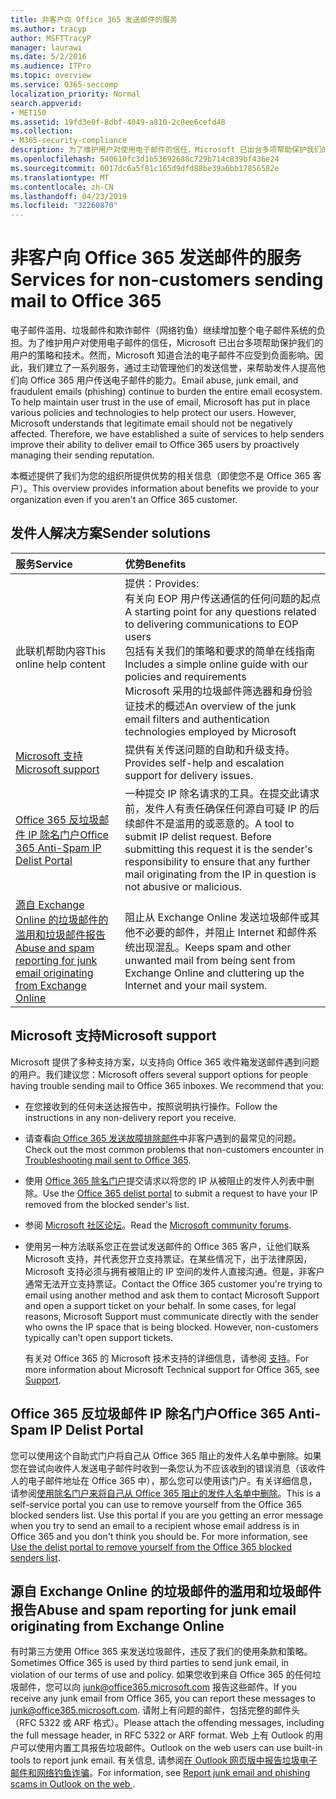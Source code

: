 ```yaml
---
title: 非客户向 Office 365 发送邮件的服务
ms.author: tracyp
author: MSFTTracyP
manager: laurawi
ms.date: 5/2/2016
ms.audience: ITPro
ms.topic: overview
ms.service: O365-seccomp
localization_priority: Normal
search.appverid:
- MET150
ms.assetid: 19fd3e0f-8dbf-4049-a810-2c8ee6cefd48
ms.collection:
- M365-security-compliance
description: 为了维护用户对使用电子邮件的信任，Microsoft 已出台多项帮助保护我们的用户的策略和技术。
ms.openlocfilehash: 540610fc3d1b53692688c729b714c839bf436e24
ms.sourcegitcommit: 0017dc6a5f81c165d9dfd88be39a6bb17856582e
ms.translationtype: MT
ms.contentlocale: zh-CN
ms.lasthandoff: 04/23/2019
ms.locfileid: "32260870"
---
```

# <a name="services-for-non-customers-sending-mail-to-office-365"></a><span data-ttu-id="3878f-103">非客户向 Office 365 发送邮件的服务</span><span class="sxs-lookup"><span data-stu-id="3878f-103">Services for non-customers sending mail to Office 365</span></span>
  
<span data-ttu-id="3878f-p101">电子邮件滥用、垃圾邮件和欺诈邮件（网络钓鱼）继续增加整个电子邮件系统的负担。为了维护用户对使用电子邮件的信任，Microsoft 已出台多项帮助保护我们的用户的策略和技术。然而，Microsoft 知道合法的电子邮件不应受到负面影响。因此，我们建立了一系列服务，通过主动管理他们的发送信誉，来帮助发件人提高他们向 Office 365 用户传送电子邮件的能力。</span><span class="sxs-lookup"><span data-stu-id="3878f-p101">Email abuse, junk email, and fraudulent emails (phishing) continue to burden the entire email ecosystem. To help maintain user trust in the use of email, Microsoft has put in place various policies and technologies to help protect our users. However, Microsoft understands that legitimate email should not be negatively affected. Therefore, we have established a suite of services to help senders improve their ability to deliver email to Office 365 users by proactively managing their sending reputation.</span></span>
  
<span data-ttu-id="3878f-108">本概述提供了我们为您的组织所提供优势的相关信息（即使您不是 Office 365 客户）。</span><span class="sxs-lookup"><span data-stu-id="3878f-108">This overview provides information about benefits we provide to your organization even if you aren't an Office 365 customer.</span></span>
  
## <a name="sender-solutions"></a><span data-ttu-id="3878f-109">发件人解决方案</span><span class="sxs-lookup"><span data-stu-id="3878f-109">Sender solutions</span></span>
<span data-ttu-id="3878f-110"><a name="sectionSection0"> </a></span><span class="sxs-lookup"><span data-stu-id="3878f-110"></span></span>

|<span data-ttu-id="3878f-111">**服务**</span><span class="sxs-lookup"><span data-stu-id="3878f-111">**Service**</span></span>|<span data-ttu-id="3878f-112">**优势**</span><span class="sxs-lookup"><span data-stu-id="3878f-112">**Benefits**</span></span>|
|:-----|:-----|
|<span data-ttu-id="3878f-113">此联机帮助内容</span><span class="sxs-lookup"><span data-stu-id="3878f-113">This online help content</span></span>  <br/> | <span data-ttu-id="3878f-114">提供：</span><span class="sxs-lookup"><span data-stu-id="3878f-114">Provides:</span></span>  <br/>  <span data-ttu-id="3878f-115">有关向 EOP 用户传送通信的任何问题的起点</span><span class="sxs-lookup"><span data-stu-id="3878f-115">A starting point for any questions related to delivering communications to EOP users</span></span>  <br/>  <span data-ttu-id="3878f-116">包括有关我们的策略和要求的简单在线指南</span><span class="sxs-lookup"><span data-stu-id="3878f-116">Includes a simple online guide with our policies and requirements</span></span>  <br/>  <span data-ttu-id="3878f-117">Microsoft 采用的垃圾邮件筛选器和身份验证技术的概述</span><span class="sxs-lookup"><span data-stu-id="3878f-117">An overview of the junk email filters and authentication technologies employed by Microsoft</span></span>  <br/> |
|[<span data-ttu-id="3878f-118">Microsoft 支持</span><span class="sxs-lookup"><span data-stu-id="3878f-118">Microsoft support</span></span>](services-for-non-customers.md#AboutSupport) <br/> |<span data-ttu-id="3878f-119">提供有关传送问题的自助和升级支持。</span><span class="sxs-lookup"><span data-stu-id="3878f-119">Provides self-help and escalation support for delivery issues.</span></span>  <br/> |
|[<span data-ttu-id="3878f-120">Office 365 反垃圾邮件 IP 除名门户</span><span class="sxs-lookup"><span data-stu-id="3878f-120">Office 365 Anti-Spam IP Delist Portal</span></span>](services-for-non-customers.md#DelistPortal) <br/> |<span data-ttu-id="3878f-p102">一种提交 IP 除名请求的工具。在提交此请求前，发件人有责任确保任何源自可疑 IP 的后续邮件不是滥用的或恶意的。</span><span class="sxs-lookup"><span data-stu-id="3878f-p102">A tool to submit IP delist request. Before submitting this request it is the sender's responsibility to ensure that any further mail originating from the IP in question is not abusive or malicious.</span></span>  <br/> |
|[<span data-ttu-id="3878f-123">源自 Exchange Online 的垃圾邮件的滥用和垃圾邮件报告</span><span class="sxs-lookup"><span data-stu-id="3878f-123">Abuse and spam reporting for junk email originating from Exchange Online</span></span>](services-for-non-customers.md#ReportOurJunk) <br/> |<span data-ttu-id="3878f-124">阻止从 Exchange Online 发送垃圾邮件或其他不必要的邮件，并阻止 Internet 和邮件系统出现混乱。</span><span class="sxs-lookup"><span data-stu-id="3878f-124">Keeps spam and other unwanted mail from being sent from Exchange Online and cluttering up the Internet and your mail system.</span></span>  <br/> |
   
## <a name="microsoft-support"></a><span data-ttu-id="3878f-125">Microsoft 支持</span><span class="sxs-lookup"><span data-stu-id="3878f-125">Microsoft support</span></span>
<span data-ttu-id="3878f-126"><a name="AboutSupport"> </a></span><span class="sxs-lookup"><span data-stu-id="3878f-126"></span></span>

<span data-ttu-id="3878f-p103">Microsoft 提供了多种支持方案，以支持向 Office 365 收件箱发送邮件遇到问题的用户。我们建议您：</span><span class="sxs-lookup"><span data-stu-id="3878f-p103">Microsoft offers several support options for people having trouble sending mail to Office 365 inboxes. We recommend that you:</span></span>
  
- <span data-ttu-id="3878f-129">在您接收到的任何未送达报告中，按照说明执行操作。</span><span class="sxs-lookup"><span data-stu-id="3878f-129">Follow the instructions in any non-delivery report you receive.</span></span>
    
- <span data-ttu-id="3878f-130">请查看[向 Office 365 发送故障排除邮件](troubleshooting-mail-sent-to-office-365.md)中非客户遇到的最常见的问题。</span><span class="sxs-lookup"><span data-stu-id="3878f-130">Check out the most common problems that non-customers encounter in [Troubleshooting mail sent to Office 365](troubleshooting-mail-sent-to-office-365.md).</span></span>
    
- <span data-ttu-id="3878f-131">使用 [Office 365 除名门户](https://sender.office.com)提交请求以将您的 IP 从被阻止的发件人列表中删除。</span><span class="sxs-lookup"><span data-stu-id="3878f-131">Use the [Office 365 delist portal](https://sender.office.com) to submit a request to have your IP removed from the blocked sender's list.</span></span> 
    
- <span data-ttu-id="3878f-132">参阅 [Microsoft 社区论坛](https://community.office365.com/en-us/f/)。</span><span class="sxs-lookup"><span data-stu-id="3878f-132">Read the [Microsoft community forums](https://community.office365.com/en-us/f/).</span></span>
    
- <span data-ttu-id="3878f-p104">使用另一种方法联系您正在尝试发送邮件的 Office 365 客户，让他们联系 Microsoft 支持，并代表您开立支持票证。在某些情况下，出于法律原因，Microsoft 支持必须与拥有被阻止的 IP 空间的发件人直接沟通。但是，非客户通常无法开立支持票证。</span><span class="sxs-lookup"><span data-stu-id="3878f-p104">Contact the Office 365 customer you're trying to email using another method and ask them to contact Microsoft Support and open a support ticket on your behalf. In some cases, for legal reasons, Microsoft Support must communicate directly with the sender who owns the IP space that is being blocked. However, non-customers typically can't open support tickets.</span></span>
    
     <span data-ttu-id="3878f-136">有关对 Office 365 的 Microsoft 技术支持的详细信息，请参阅 [支持](https://technet.microsoft.com/library/office-365-support.aspx)。</span><span class="sxs-lookup"><span data-stu-id="3878f-136">For more information about Microsoft Technical support for Office 365, see [Support](https://technet.microsoft.com/library/office-365-support.aspx).</span></span>
    
## <a name="office-365-anti-spam-ip-delist-portal"></a><span data-ttu-id="3878f-137">Office 365 反垃圾邮件 IP 除名门户</span><span class="sxs-lookup"><span data-stu-id="3878f-137">Office 365 Anti-Spam IP Delist Portal</span></span>
<span data-ttu-id="3878f-138"><a name="DelistPortal"> </a></span><span class="sxs-lookup"><span data-stu-id="3878f-138"></span></span>

<span data-ttu-id="3878f-p105">您可以使用这个自助式门户将自己从 Office 365 阻止的发件人名单中删除。如果您在尝试向收件人发送电子邮件时收到一条您认为不应该收到的错误消息（该收件人的电子邮件地址在 Office 365 中），那么您可以使用该门户。有关详细信息，请参阅[使用除名门户来将自己从 Office 365 阻止的发件人名单中删除](use-the-delist-portal-to-remove-yourself-from-the-office-365-blocked-senders-lis.md)。</span><span class="sxs-lookup"><span data-stu-id="3878f-p105">This is a self-service portal you can use to remove yourself from the Office 365 blocked senders list. Use this portal if you are you getting an error message when you try to send an email to a recipient whose email address is in Office 365 and you don't think you should be. For more information, see [Use the delist portal to remove yourself from the Office 365 blocked senders list](use-the-delist-portal-to-remove-yourself-from-the-office-365-blocked-senders-lis.md).</span></span>
  
## <a name="abuse-and-spam-reporting-for-junk-email-originating-from-exchange-online"></a><span data-ttu-id="3878f-142">源自 Exchange Online 的垃圾邮件的滥用和垃圾邮件报告</span><span class="sxs-lookup"><span data-stu-id="3878f-142">Abuse and spam reporting for junk email originating from Exchange Online</span></span>
<span data-ttu-id="3878f-143"><a name="ReportOurJunk"> </a></span><span class="sxs-lookup"><span data-stu-id="3878f-143"></span></span>

<span data-ttu-id="3878f-144">有时第三方使用 Office 365 来发送垃圾邮件，违反了我们的使用条款和策略。</span><span class="sxs-lookup"><span data-stu-id="3878f-144">Sometimes Office 365 is used by third parties to send junk email, in violation of our terms of use and policy.</span></span> <span data-ttu-id="3878f-145">如果您收到来自 Office 365 的任何垃圾邮件，您可以向 [junk@office365.microsoft.com](mailto:junk@office365.microsoft.com) 报告这些邮件。</span><span class="sxs-lookup"><span data-stu-id="3878f-145">If you receive any junk email from Office 365, you can report these messages to [junk@office365.microsoft.com](mailto:junk@office365.microsoft.com).</span></span> <span data-ttu-id="3878f-146">请附上有问题的邮件，包括完整的邮件头（RFC 5322 或 ARF 格式）。</span><span class="sxs-lookup"><span data-stu-id="3878f-146">Please attach the offending messages, including the full message header, in RFC 5322 or ARF format.</span></span> <span data-ttu-id="3878f-147">Web 上有 Outlook 的用户可以使用内置工具报告垃圾邮件。</span><span class="sxs-lookup"><span data-stu-id="3878f-147">Outlook on the web users can use built-in tools to report junk email.</span></span> <span data-ttu-id="3878f-148">有关信息, 请参阅[在 Outlook 网页版中报告垃圾电子邮件和网络钓鱼诈骗](report-junk-email-and-phishing-scams-in-outlook-on-the-web-eop.md)。</span><span class="sxs-lookup"><span data-stu-id="3878f-148">For information, see [Report junk email and phishing scams in Outlook on the web ](report-junk-email-and-phishing-scams-in-outlook-on-the-web-eop.md).</span></span>
  

